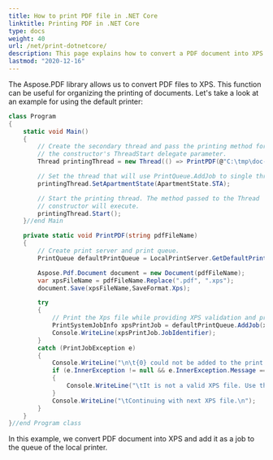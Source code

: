 ```yaml
---
title: How to print PDF file in .NET Core 
linktitle: Printing PDF in .NET Core
type: docs
weight: 40
url: /net/print-dotnetcore/
description: This page explains how to convert a PDF document into XPS and add it as a job to the queue of the local printer.
lastmod: "2020-12-16"
---
```


The Aspose.PDF library allows us to convert PDF files to XPS. This function can be useful for organizing the printing of documents. Let's take a look at an example for using the default printer:

```csharp
class Program
{
    static void Main()
    {
        // Create the secondary thread and pass the printing method for
        // the constructor's ThreadStart delegate parameter.
        Thread printingThread = new Thread(() => PrintPDF(@"C:\tmp\doc-pdf.pdf"));

        // Set the thread that will use PrintQueue.AddJob to single threading.
        printingThread.SetApartmentState(ApartmentState.STA);

        // Start the printing thread. The method passed to the Thread
        // constructor will execute.
        printingThread.Start();
    }//end Main

    private static void PrintPDF(string pdfFileName)
    {
        // Create print server and print queue.
        PrintQueue defaultPrintQueue = LocalPrintServer.GetDefaultPrintQueue();

        Aspose.Pdf.Document document = new Document(pdfFileName);
        var xpsFileName = pdfFileName.Replace(".pdf", ".xps");
        document.Save(xpsFileName,SaveFormat.Xps);

        try
        {
            // Print the Xps file while providing XPS validation and progress notifications.
            PrintSystemJobInfo xpsPrintJob = defaultPrintQueue.AddJob(xpsFileName, xpsFileName, false);
            Console.WriteLine(xpsPrintJob.JobIdentifier);
        }
        catch (PrintJobException e)
        {
            Console.WriteLine("\n\t{0} could not be added to the print queue.", pdfFileName);
            if (e.InnerException != null && e.InnerException.Message == "File contains corrupted data.")
            {
                Console.WriteLine("\tIt is not a valid XPS file. Use the isXPS Conformance Tool to debug it.");
            }
            Console.WriteLine("\tContinuing with next XPS file.\n");
        }
    }
}//end Program class
```

In this example, we convert PDF document into XPS and add it as a job to the queue of the local printer.
